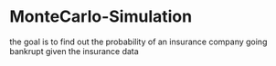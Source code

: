 # MonteCarlo-Simulation
the goal is to find out the probability of an insurance company going bankrupt given the insurance data
